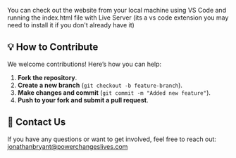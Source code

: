 You can check out the website from your local machine using VS Code and running the index.html file with Live Server (its a vs code extension you may need to install it if you don't already have it)

## 💡 How to Contribute
We welcome contributions! Here’s how you can help:
1. **Fork the repository**.
2. **Create a new branch** (`git checkout -b feature-branch`).
3. **Make changes and commit** (`git commit -m "Added new feature"`).
4. **Push to your fork and submit a pull request**.

## 📧 Contact Us
If you have any questions or want to get involved, feel free to reach out:
jonathanbryant@powerchangeslives.com
